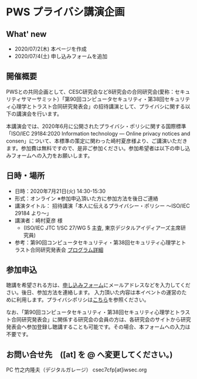 # PWS プライバシ講演企画
## What' new
- 2020/07/2(木) 本ページを作成
- 2020/07/4(土) 申し込みフォームを追加

## 開催概要
PWSとの共同企画として、CESC研究会など8研究会の合同研究会(愛称：セキュリティサマーサミット）「第90回コンピュータセキュリティ・第38回セキュリティ心理学とトラスト合同研究発表会」の招待講演として、プライバシに関する以下の講演会を行います。

本講演会では、2020年6月に公開されたプライバシ・ポリシに関する国際標準「ISO/IEC 29184:2020 Information technology — Online privacy notices and consen」について、本標準の策定に関わった崎村夏彦様より、ご講演いただきます。参加費は無料ですので、是非ご参加ください。参加希望者は以下の申し込みフォームへの入力をお願いします。

## 日時・場所
- 日時：2020年7月21日(火) 14:30-15:30
- 形式：オンライン ※参加申込頂いた方に参加方法を後日ご連絡
- 講演タイトル： 招待講演「本人に伝えるプライバシー・ポリシー ～ISO/IEC 29184 より～」
- 講演者：崎村夏彦 様
    - (ISO/IEC JTC 1/SC 27/WG 5 主査, 東京デジタルアイディアーズ主席研究員)
- 参考：第90回コンピュータセキュリティ・第38回セキュリティ心理学とトラスト合同研究発表会 [プログラム詳細](https://www.ipsj.or.jp/kenkyukai/event/csec90spt38.html)

## 参加申込

聴講を希望される方は、[申し込みフォーム](https://forms.gle/6wboCQTgayu9dJSJ7)にメールアドレスなどを入力してください。後日、参加方法を連絡します。
入力頂いた内容は本イベントの運営のために利用します。プライバシポリシは[こちら](http://www.ipsj.or.jp/privacypolicy.html)を参照ください。

なお、「第90回コンピュータセキュリティ・第38回セキュリティ心理学とトラスト合同研究発表会」に関係する研究会の会員の方は、各研究会のサイトから研究発表会へ参加登録し聴講することも可能です。その場合、本フォームへの入力は不要です。

## お問い合せ先　([at] を @ へ変更してください。)
PC 竹之内隆夫（デジタルガレージ） csec7cfp[at]iwsec.org
